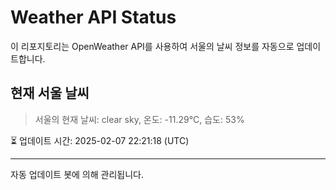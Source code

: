 
# Weather API Status

이 리포지토리는 OpenWeather API를 사용하여 서울의 날씨 정보를 자동으로 업데이트합니다.

## 현재 서울 날씨
> 서울의 현재 날씨: clear sky, 온도: -11.29°C, 습도: 53%

⏳ 업데이트 시간: 2025-02-07 22:21:18 (UTC)

---
자동 업데이트 봇에 의해 관리됩니다.

